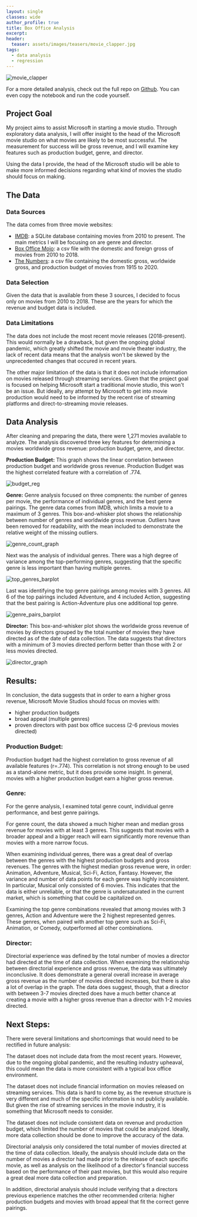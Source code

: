 ```yaml
---
layout: single
classes: wide
author_profile: true
title: Box Office Analysis
excerpt:
header:
  teaser: assets/images/teasers/movie_clapper.jpg
tags:
  - data analysis
  - regression
---
```

![movie_clapper]({{site.url}}/assets/images/teasers/movie_clapper.jpg)

For a more detailed analysis, check out the full repo on [Github](https://github.com/luke-lite/Box-Office-Analysis/). You can even copy the notebook and run the code yourself.

## Project Goal

My project aims to assist Microsoft in starting a movie studio. Through exploratory data analysis, I will offer insight to the head of the Microsoft movie studio on what movies are likely to be most successful. The measurement for success will be gross revenue, and I will examine key features such as production budget, genre, and director.

Using the data I provide, the head of the Microsoft studio will be able to make more informed decisions regarding what kind of movies the studio should focus on making.

<!-- ## Table of Contents
- [The Data](#The-Data)
- [Data Analysis](#Data-Analysis)
- [Results](#Results)
- [Next Steps](#Next-Steps)
- [Repository Structure](#Repository-Structure) -->

## The Data

### Data Sources

The data comes from three movie websites:

- [IMDB](https://www.imdb.com/): a SQLite database containing movies from 2010 to present. The main metrics I will be focusing on are genre and director.
- [Box Office Mojo](https://www.boxofficemojo.com/): a csv file with the domestic and foreign gross of movies from 2010 to 2018.
- [The Numbers](https://www.the-numbers.com/): a csv file containing the domestic gross, worldwide gross, and production budget of movies from 1915 to 2020.

### Data Selection

Given the data that is available from these 3 sources, I decided to focus only on movies from 2010 to 2018. These are the years for which the revenue and budget data is included.

### Data Limitations

The data does not include the most recent movie releases (2018-present). This would normally be a drawback, but given the ongoing global pandemic, which greatly shifted the movie and movie theater industry, the lack of recent data means that the analysis won't be skewed by the unprecedented changes that occured in recent years.

The other major limitation of the data is that it does not include information on movies released through streaming services. Given that the project goal is focused on helping Microsoft start a traditional movie studio, this won't be an issue. But ideally, any attempt by Microsoft to get into movie production would need to be informed by the recent rise of streaming platforms and direct-to-streaming movie releases.

## Data Analysis

After cleaning and preparing the data, there were 1,271 movies available to analyze. The analysis discovered three key features for determining a movies worldwide gross revenue: production budget, genre, and director.

**Production Budget:** This graph shows the linear correlation between production budget and worldwide gross revenue. Production Budget was the highest correlated feature with a correlation of .774.

![budget_reg]({{site.url}}/assets/images/project_posts/Box-Office-Analysis-graphs/budget_reg.png)

**Genre:** Genre analysis focused on three compnents: the number of genres per movie, the performance of individual genres, and the best genre pairings. The genre data comes from IMDB, which limits a movie to a maximum of 3 genres. This box-and-whisker plot shows the relationship between number of genres and worldwide gross revenue. Outliers have been removed for readability, with the mean included to demonstrate the relative weight of the missing outliers.

![genre_count_graph]({{site.url}}/assets/images/project_posts/Box-Office-Analysis-graphs/genre_count_graph.png)

Next was the analysis of individual genres. There was a high degree of variance among the top-performing genres, suggesting that the specific genre is less important than having multiple genres.

![top_genres_barplot]({{site.url}}/assets/images/project_posts/Box-Office-Analysis-graphs/top_genres_barplot.png)

Last was identifying the top genre pairings among movies with 3 genres. All 6 of the top pairings included Adventure, and 4 included Action, suggesting that the best pairing is Action-Adventure plus one additional top genre.

![genre_pairs_barplot]({{site.url}}/assets/images/project_posts/Box-Office-Analysis-graphs/genre_pairs_barplot.png)

**Director:** This box-and-whisker plot shows the worldwide gross revenue of movies by directors grouped by the total number of movies they have directed as of the date of data collection. The data suggests that directors with a minimum of 3 movies directed perform better than those with 2 or less movies directed.

![director_graph]({{site.url}}/assets/images/project_posts/Box-Office-Analysis-graphs/director_graph.png)

## Results:
In conclusion, the data suggests that in order to earn a higher gross revenue, Microsoft Movie Studios should focus on movies with:
 - higher production budgets
 - broad appeal (multiple genres)
 - proven directors with past box office success (2-6 previous movies directed)

### Production Budget:

Production budget had the highest correlation to gross revenue of all available features (r=.774). This correlation is not strong enough to be used as a stand-alone metric, but it does provide some insight. In general, movies with a higher production budget earn a higher gross revenue.

### Genre:

For the genre analysis, I examined total genre count, individual genre performance, and best genre pairings.

For genre count, the data showed a much higher mean and median gross revenue for movies with at least 3 genres. This suggests that movies with a broader appeal and a bigger reach will earn significantly more revenue than movies with a more narrow focus.

When examining individual genres, there was a great deal of overlap between the genres with the highest production budgets and gross revenues. The genres with the highest median gross revenue were, in order: Animation, Adventure, Musical, Sci-Fi, Action, Fantasy. However, the variance and number of data points for each genre was highly inconsistent. In particular, Musical only consisted of 6 movies. This indicates that the data is either unreliable, or that the genre is undersaturated in the current market, which is something that could be capitalized on.

Examining the top genre combinations revealed that among movies with 3 genres, Action and Adventure were the 2 highest represented genres. These genres, when paired with another top genre such as Sci-Fi, Animation, or Comedy, outperformed all other combinations.

### Director:

Directorial experience was defined by the total number of movies a director had directed at the time of data collection. When examining the relationship between directorial experience and gross revenue, the data was ultimately inconclusive. It does demonstrate a general overall increase in average gross revenue as the number of movies directed increases, but there is also a lot of overlap in the graph. The data does suggest, though, that a director with between 3-7 movies directed does have a much better chance at creating a movie with a higher gross revenue than a director with 1-2 movies directed.

## Next Steps:
There were several limitations and shortcomings that would need to be rectified in future analysis:

The dataset does not include data from the most recent years. However, due to the ongoing global pandemic, and the resulting industry upheaval, this could mean the data is more consistent with a typical box office environment.

The dataset does not include financial information on movies released on streaming services. This data is hard to come by, as the revenue structure is very different and much of the specific information is not publicly available. But given the rise of streaming services in the movie industry, it is something that Microsoft needs to consider.

The dataset does not include consistent data on revenue and production budget, which limited the number of movies that could be analyzed. Ideally, more data collection should be done to improve the accuracy of the data.

Directorial analysis only considered the total number of movies directed at the time of data collection. Ideally, the analysis should include data on the number of movies a director had made prior to the release of each specific movie, as well as analysis on the likelihood of a director's financial success based on the performance of their past movies, but this would also require a great deal more data collection and preparation.

In addition, directorial analysis should include verifying that a directors previous experience matches the other recommended criteria: higher production budgets and movies with broad appeal that fit the correct genre pairings.
